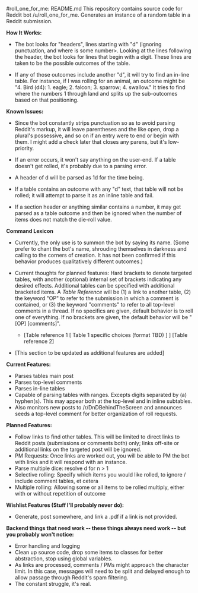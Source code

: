 #roll_one_for_me: README.md
This repository contains source code for Reddit bot /u/roll_one_for_me.
Generates an instance of a random table in a Reddit submission.

**How It Works:**

* The bot looks for "headers", lines starting with "d<X>" (ignoring punctuation, and where <X> is some number>.  Looking at the lines following the header, the bot looks for <X> lines that begin with a digit.  These lines are taken to be the possible outcomes of the table.

* If any of those outcomes include another "d<Y>", it will try to find an in-line table. For instance, if I was rolling for an animal, an outcome might be "4. Bird (d4): 1. eagle; 2. falcon; 3. sparrow; 4. swallow."  It tries to find where the numbers 1 through <Y> land and splits up the sub-outcomes based on that positioning.

**Known Issues:**

* Since the bot constantly strips punctuation so as to avoid parsing Reddit's markup, it will leave parentheses and the like open, drop a plural's possessive, and so on if an entry were to end or begin with them.  I might add a check later that closes any parens, but it's low-priority.

* If an error occurs, it won't say anything on the user-end.  If a table doesn't get rolled, it's probably due to a parsing error.

* A header of <n>d<k> will be parsed as 1d<k> for the time being.

* If a table contains an outcome with any "d<k>" text, that table will not be rolled; it will attempt to parse it as an inline table and fail.

* If a section header or anything similar contains a number, it may get parsed as a table outcome and then be ignored when the number of items does not match the die-roll value.

**Command Lexicon**

* Currently, the only use is to summon the bot by saying its name.
  (Some prefer to chant the bot's name, shrouding themselves in darkness and calling to the corners of creation.
  It has not been confirmed if this behavior produces qualitatively different outcomes.)

* Current thoughts for planned features:  Hard brackets to denote targeted tables, with another (optional) internal set of brackets indicating any desired effects. Additional tables can be specified with additional bracketed items.  A *Table Reference* will be (1) a link to another table, (2) the keyword "OP" to refer to the submission in which a comment is contained, or (3) the keyword "comments" to refer to all top-level comments in a thread.  If no specifics are given, default behavior is to roll one of everything.  If no brackets are given, the default behavior will be "[OP] [comments]".  
    * [Table reference 1 [ Table 1 specific choices (format TBD) ] ] [Table reference 2]
* [This section to be updated as additional features are added]

**Current Features:**

* Parses tables main post
* Parses top-level comments
* Parses in-line tables
* Capable of parsing tables with ranges.  Excepts digits separated by (a) hyphen(s).  This may appear both at the top-level and in inline subtables.
* Also monitors new posts to /r/DnDBehindTheScreen and announces seeds a top-level comment for better organization of roll requests.

**Planned Features:**

* Follow links to find other tables.  This will be limited to direct links to Reddit posts (submissions or comments both) only; links off-site or additional links on the targeted post will be ignored.
* PM Requests:  Once links are worked out, you will be able to PM the bot with links and it will respond with an instance.
* Parse multiple dice: resolve <n>d<k> for n > 1
* Selective rolling: Specify which items you would like rolled, to ignore / include comment tables, et cetera
* Multiple rolling: Allowing some or all items to be rolled multiply, either with or without repetition of outcome

**Wishlist Features (Stuff I'll probably never do):**

* Generate, post somewhere, and link a .pdf if a link is not provided.

**Backend things that need work -- these things always need work -- but you probably won't notice:**

* Error handling and logging
* Clean up source code, drop some items to classes for better abstraction, stop using global variables.
* As links are processed, comments / PMs might approach the character limit.  In this case, messages will need to be split and delayed enough to allow passage through Reddit's spam filtering.
* The constant struggle, it's real.